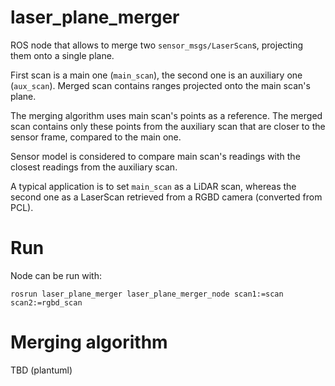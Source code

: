 # laser_plane_merger
ROS node that allows to merge two `sensor_msgs/LaserScan`s, projecting them onto a single plane.

First scan is a main one (`main_scan`), the second one is an auxiliary one (`aux_scan`). Merged scan contains ranges projected onto the main scan's plane.

The merging algorithm uses main scan's points as a reference. The merged scan contains only these points from the auxiliary scan that are closer to the sensor frame, compared to the main one.

Sensor model is considered to compare main scan's readings with the closest readings from the auxiliary scan.

A typical application is to set `main_scan` as a LiDAR scan, whereas the second one as a LaserScan retrieved from a RGBD camera (converted from PCL).

# Run
Node can be run with:

    rosrun laser_plane_merger laser_plane_merger_node scan1:=scan scan2:=rgbd_scan

# Merging algorithm
TBD (plantuml)
